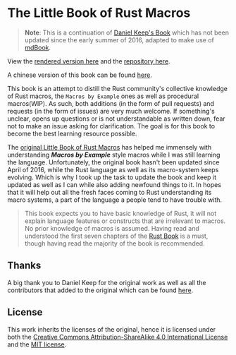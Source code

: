 # The Little Book of Rust Macros

> **Note**: This is a continuation of [Daniel Keep's Book](https://github.com/DanielKeep/tlborm) which has not been updated since the early summer of 2016, adapted to make use of [mdBook](https://github.com/rust-lang/mdBook).

View the [rendered version here](https://veykril.github.io/tlborm/) and the [repository here](https://github.com/veykril/tlborm).

A chinese version of this book can be found [here](https://zjp-cn.github.io/tlborm/).

This book is an attempt to distill the Rust community's collective knowledge of Rust macros, the `Macros by Example` ones as well as procedural macros(WIP).
As such, both additions (in the form of pull requests) and requests (in the form of issues) are very much welcome.
If something's unclear, opens up questions or is not understandable as written down, fear not to make an issue asking for clarification.
The goal is for this book to become the best learning resource possible.

The [original Little Book of Rust Macros](https://github.com/DanielKeep/tlborm) has helped me immensely with understanding ***Macros by Example*** style macros while I was still learning the language.
Unfortunately, the original book hasn't been updated since April of 2016, while the Rust language as well as its macro-system keeps evolving.
Which is why I took up the task to update the book and keep it updated as well as I can while also adding newfound things to it.
In hopes that it will help out all the fresh faces coming to Rust understanding its macro systems, a part of the language a people tend to have trouble with.

> This book expects you to have basic knowledge of Rust, it will not explain language features or constructs that are irrelevant to macros.
> No prior knowledge of macros is assumed.
> Having read and understood the first seven chapters of the [Rust Book](https://doc.rust-lang.org/stable/book/) is a must, though having read the majority of the book is recommended.

## Thanks

A big thank you to Daniel Keep for the original work as well as all the contributors that added to the original which can be found [here](https://github.com/DanielKeep/tlborm).

## License

This work inherits the licenses of the original, hence it is licensed under both the [Creative Commons Attribution-ShareAlike 4.0 International License](http://creativecommons.org/licenses/by-sa/4.0/) and the [MIT license](http://opensource.org/licenses/MIT).
